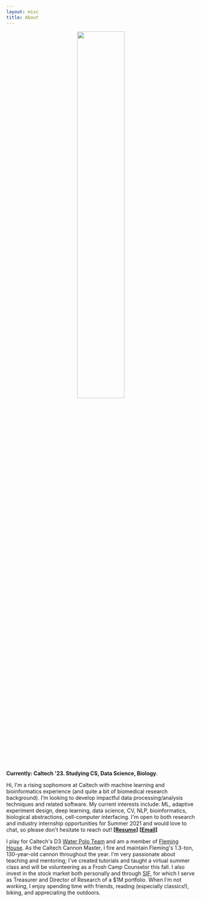 ```yaml
---
layout: misc
title: About
---
```

 

<center>
<div>
<img style="width: 50%; border-radius: 10px; border: 0px solid;" src="{{site.github_url}}/assets/img/James Bowden portrait.jpeg">
</div>
</center>

**Currently: Caltech '23. Studying CS, Data Science, Biology.**

Hi, I'm a rising sophomore at Caltech with machine learning and bioinformatics experience (and quite a bit of biomedical research background). I’m looking to develop impactful data processing/analysis techniques and related software. My current interests include: ML, adaptive experiment design, deep learning, data science, CV, NLP, bioinformatics, biological abstractions, cell-computer interfacing. I'm open to both research and industry internship opportunities for Summer 2021 and would love to chat, so please don't hesitate to reach out! **[[Resume]]({{site.github_url}}/assets/BowdenJames_Resume_08.20.pdf)** **[[Email]](jbowden@caltech.edu)**

I play for Caltech's D3 [Water Polo Team](https://www.gocaltech.com/sports/mwaterpolo/index) and am a member of [Fleming House](http://www.fleming.caltech.edu/). As the Caltech Cannon Master, I fire and maintain Fleming's 1.3-ton, 130-year-old cannon throughout the year. I'm very passionate about teaching and mentoring; I've created tutorials and taught a virtual summer class and will be volunteering as a Frosh Camp Counselor this fall. I also invest in the stock market both personally and through [SIF](http://sif.caltech.edu/), for which I serve as Treasurer and Director of Research of a $1M portfolio. When I'm not working, I enjoy spending time with friends, reading (especially classics!), biking, and appreciating the outdoors. 


